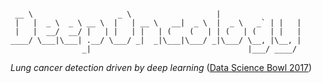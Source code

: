 ```

 __ \                   _ \                   |                  
 |   |  _ \  _ \ __ \  |   | __ \   __|  _ \  |  _ \   _` | |   |
 |   |  __/  __/ |   | |   | |   | (    (   | | (   | (   | |   |
____/ \___|\___| .__/ \___/ _|  _|\___|\___/ _|\___/ \__, |\__, |
                _|                                   |___/ ____/ 
```
_Lung cancer detection driven by deep learning_ 
([Data Science Bowl 2017](https://www.kaggle.com/c/data-science-bowl-2017))


